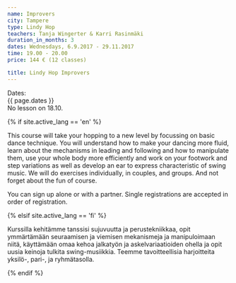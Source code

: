 ```yaml
---
name: Improvers
city: Tampere
type: Lindy Hop
teachers: Tanja Wingerter & Karri Rasinmäki
duration_in_months: 3
dates: Wednesdays, 6.9.2017 - 29.11.2017
time: 19.00 - 20.00
price: 144 € (12 classes)

title: Lindy Hop Improvers
---
```


Dates:  
{{ page.dates }}  
No lesson on 18.10.

{% if site.active_lang == 'en' %}

This course will take your hopping to a new level by focussing on basic dance technique. You will understand how to make your dancing more fluid, learn about the mechanisms in leading and following and how to manipulate them, use your whole body more efficiently and work on your footwork and step variations as well as develop an ear to express characteristic of swing music. We will do exercises individually, in couples, and groups. And not forget about the fun of course.

You can sign up alone or with a partner. Single registrations are accepted in order of registration.

{% elsif site.active_lang == 'fi' %}

Kurssilla kehitämme tanssisi sujuvuutta ja perustekniikkaa, opit ymmärtämään seuraamisen ja viemisen mekanismeja ja manipuloimaan niitä, käyttämään omaa kehoa jalkatyön ja askelvariaatioiden ohella ja opit uusia keinoja tulkita swing-musiikkia. Teemme tavoitteellisia harjoitteita yksilö-, pari-, ja ryhmätasolla.

{% endif %}
